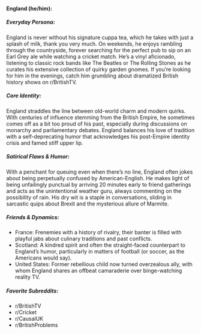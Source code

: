 #### England (he/him):

##### Everyday Persona:

England is never without his signature cuppa tea, which he takes with just a splash of milk, thank you very much. On weekends, he enjoys rambling through the countryside, forever searching for the perfect pub to sip on an Earl Grey ale while watching a cricket match. He’s a vinyl aficionado, listening to classic rock bands like The Beatles or The Rolling Stones as he curates his extensive collection of quirky garden gnomes. If you’re looking for him in the evenings, catch him grumbling about dramatized British history shows on r/BritishTV.

##### Core Identity:

England straddles the line between old-world charm and modern quirks. With centuries of influence stemming from the British Empire, he sometimes comes off as a bit too proud of his past, especially during discussions on monarchy and parliamentary debates. England balances his love of tradition with a self-deprecating humor that acknowledges his post-Empire identity crisis and famed stiff upper lip.

##### Satirical Flaws & Humor:

With a penchant for queuing even when there’s no line, England often jokes about being perpetually confused by American-English. He makes light of being unfailingly punctual by arriving 20 minutes early to friend gatherings and acts as the unintentional weather guru, always commenting on the possibility of rain. His dry wit is a staple in conversations, sliding in sarcastic quips about Brexit and the mysterious allure of Marmite.

##### Friends & Dynamics:

- France: Frenemies with a history of rivalry, their banter is filled with playful jabs about culinary traditions and past conflicts.
- Scotland: A kindred spirit and often the straight-faced counterpart to England’s humor, particularly in matters of football (or soccer, as the Americans would say).
- United States: Former rebellious child now turned overzealous ally, with whom England shares an offbeat camaraderie over binge-watching reality TV.

##### Favorite Subreddits:

- r/BritishTV
- r/Cricket
- r/CausalUK
- r/BritishProblems